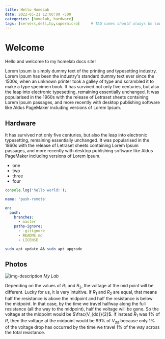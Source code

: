 ```yaml
---
title: Hello HomeLab
date: 2022-05-21 12:00:00 -500
categories: [homelab, hardware]
tags: [servers,dell,hp,supermicro]     # TAG names should always be lowercase
---
```


# Welcome

Hello and welcome to my homelab docs site!

Lorem Ipsum is simply dummy text of the printing and typesetting industry. Lorem Ipsum has been the industry's standard dummy text ever since the 1500s, when an unknown printer took a galley of type and scrambled it to make a type specimen book. It has survived not only five centuries, but also the leap into electronic typesetting, remaining essentially unchanged. It was popularised in the 1960s with the release of Letraset sheets containing Lorem Ipsum passages, and more recently with desktop publishing software like Aldus PageMaker including versions of Lorem Ipsum.

## Hardware

It has survived not only five centuries, but also the leap into electronic typesetting, remaining essentially unchanged. It was popularised in the 1960s with the release of Letraset sheets containing Lorem Ipsum passages, and more recently with desktop publishing software like Aldus PageMaker including versions of Lorem Ipsum.

* one
* two
* three
* four

```javascript
console.log('hello world!');
```

```yml
name: 'push-remote'

on:
  push:
    branches:
      - master
    paths-ignore:
      - .gitignore
      - README.md
      - LICENSE
```

```bash
sudo apt update && sudo apt upgrade
```


## Photos

![img-description](https://pbs.twimg.com/media/FJAFshwXoAEf9HV?format=jpg&name=large)
_My Lab_

Depending on the values of $R_1$ and $R_2$, the voltage at the mid point will
be different. Lucky for us, it is very intuitive. If $R_1$ and $R_2$ are equal,
that means half the resistance is above the midpoint and half the resistance is
below the midpoint. In that case, by the time we travel halfway along the full
resistance (all the way to the midpoint), half the voltage will be gone. So the
voltage at the midpoint would be $\frac{V_{dd}}{2}$. If instead $R_1$ was 1% of
$R$, then the voltage at the midpoint would be 99% of $V_{dd}$ because only 1%
of the voltage drop has occurred by the time we travel 1% of the way across the
total resistance.
